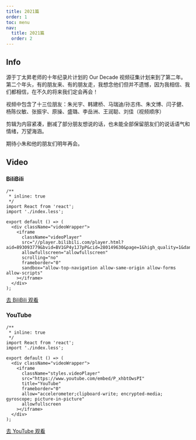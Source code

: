 ```yaml
---
title: 2021篇
order: 1
toc: menu
nav:
  title: 2021篇
  order: 2
---
```


## Info

源于丁太昇老师的十年纪录片计划的 Our Decade 视频征集计划来到了第二年。第二个年头，有的朋友来、有的朋友走，我想念他们但并不遗憾，因为我相信、我们都相信，在不久的将来我们定会再会！

视频中包含了十三位朋友：朱光宇、韩建桥、马瑞迪/孙志伟、朱文博、闫子健、杨陈仪敏、张振宇、原操、盛璐、李岳洲、王润聪、刘佳（视频顺序）

剪辑为内容紧凑，删减了部分朋友想说的话，也未能全部保留朋友们的说话语气和情绪，万望海涵。

期待小朱和他的朋友们明年再会。

## Video

### BiliBili

```tsx
/**
 * inline: true
 */
import React from 'react';
import './index.less';

export default () => (
  <div className="videoWrapper">
    <iframe
      className="videoPlayer"
      src="//player.bilibili.com/player.html?aid=893093779&bvid=BV1GP4y1J7pP&cid=280149630&page=1&high_quality=1&danmaku=1"
      allowfullscreen="allowfullscreen"
      scrolling="no"
      frameborder="0"
      sandbox="allow-top-navigation allow-same-origin allow-forms allow-scripts"
    ></iframe>
  </div>
);
```

[去 BiliBili 观看](https://b23.tv/P0xIByb)

### YouTube

```tsx
/**
 * inline: true
 */
import React from 'react';
import './index.less';

export default () => (
  <div className="videoWrapper">
    <iframe
      className="styles.videoPlayer"
      src="https://www.youtube.com/embed/P_xhbtOwsPI"
      title="YouTube"
      frameborder="0"
      allow="accelerometer;clipboard-write; encrypted-media; gyroscope; picture-in-picture"
      allowfullscreen
    ></iframe>
  </div>
);
```

[去 YouTube 观看](https://youtu.be/P_xhbtOwsPI)
